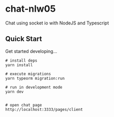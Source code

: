 # chat-nlw05
Chat using socket io with NodeJS and Typescript


## Quick Start

Get started developing...

```shell
# install deps
yarn install

# execute migrations
yarn typeorm migration:run

# run in development mode
yarn dev


# open chat page
http://localhost:3333/pages/client

```
